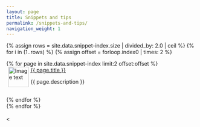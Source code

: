```yaml
---
layout: page
title: Snippets and tips
permalink: /snippets-and-tips/
navigation_weight: 1
---
```


{% assign rows = site.data.snippet-index.size | divided_by: 2.0 | ceil %}
{% for i in (1..rows) %}
  {% assign offset = forloop.index0 | times: 2 %}
  <div>
    {% for page in site.data.snippet-index limit:2 offset:offset %}
      <div class="boxed_page">
        <div class="index_item_left">
          <a href="{{ page.url }}"><img src="{{ page.image }}" alt="Image text" style="margin: 0px 5px" width="54" height="54" align="left"/></a>
        </div>
        <div class="index_item_right">
          <a href="{{ page.url }}">{{ page.title }}</a><br>
          <p>{{ page.description }}</p>
          <br>
        </div>
      </div>
    {% endfor %}
  </div>
{% endfor %}
<br><br><
